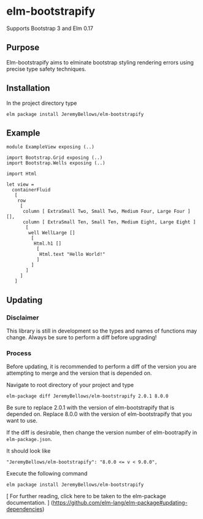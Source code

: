 # elm-bootstrapify
Supports Bootstrap 3 and Elm 0.17
## Purpose
Elm-bootstrapify aims to elminate bootstrap styling rendering errors using precise type safety techniques.
## Installation
In the project directory type

```
elm package install JeremyBellows/elm-bootstrapify
```

## Example
```
module ExampleView exposing (..)

import Bootstrap.Grid exposing (..)
import Bootstrap.Wells exposing (..)

import Html

let view =
  containerFluid
   [
    row
     [
      column [ ExtraSmall Two, Small Two, Medium Four, Large Four ] [],
      column [ ExtraSmall Ten, Small Ten, Medium Eight, Large Eight ]
       [
        well WellLarge []
         [
          Html.h1 []
           [
            Html.text "Hello World!"
           ]
         ]
       ]
     ]
   ]
```
## Updating
### Disclaimer
This library is still in development so the types and names of functions may change. Always be sure to perform a diff before upgrading!
### Process
Before updating, it is recommended to perform a diff of the version you are attempting to merge and the version that is depended on.

Navigate to root directory of your project and type
```
elm-package diff JeremyBellows/elm-bootstrapify 2.0.1 8.0.0
```

Be sure to replace 2.0.1 with the version of elm-bootstrapify that is depended on.
Replace 8.0.0 with the version of elm-bootstrapify that you want to use.

If the diff is desirable, then change the version number of elm-bootrapify in `elm-package.json`.

It should look like
```
"JeremyBellows/elm-bootstrapify": "8.0.0 <= v < 9.0.0",
```

Execute the following command
```
elm package install JeremyBellows/elm-bootstrapify
```

[ For further reading, click here to be taken to the elm-package documentation. ] (https://github.com/elm-lang/elm-package#updating-dependencies)
